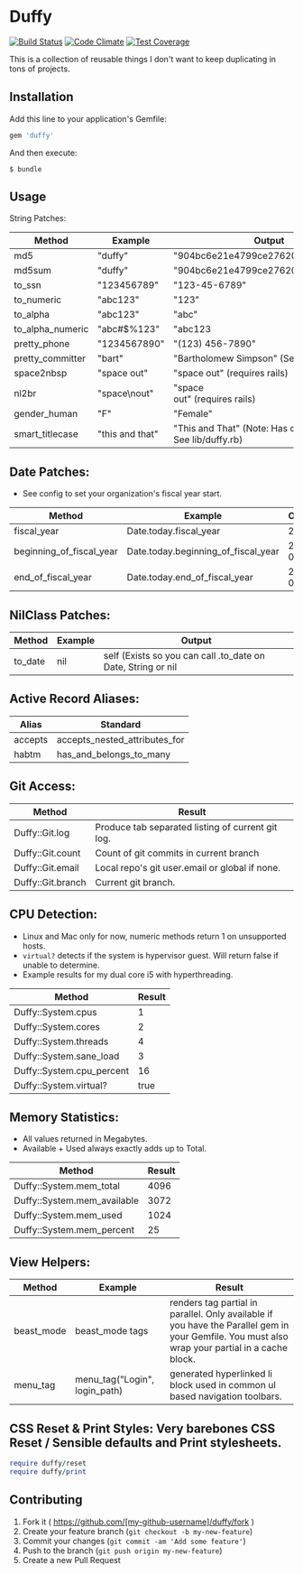# Duffy

[![Build Status](https://travis-ci.org/duffyjp/duffy.svg?branch=master)](https://travis-ci.org/duffyjp/duffy)
[![Code Climate](https://codeclimate.com/github/duffyjp/duffy/badges/gpa.svg)](https://codeclimate.com/github/duffyjp/duffy)
[![Test Coverage](https://codeclimate.com/github/duffyjp/duffy/badges/coverage.svg)](https://codeclimate.com/github/duffyjp/duffy/coverage)

This is a collection of reusable things I don't want to keep duplicating in tons of projects.

## Installation

Add this line to your application's Gemfile:

```ruby
gem 'duffy'
```

And then execute:
```shell
$ bundle
```

## Usage

String Patches:

Method            | Example         | Output
------------------|-----------------|-------
md5               | "duffy"         | "904bc6e21e4799ce276200117215b88b"
md5sum            | "duffy"         | "904bc6e21e4799ce276200117215b88b"
to_ssn            | "123456789"     | "123-45-6789"
to_numeric        | "abc123"        | "123"
to_alpha          | "abc123"        | "abc"
to_alpha_numeric  | "abc#$%123"     | "abc123
pretty_phone      | "1234567890"    | "(123) 456-7890" 
pretty_committer  | "bart"          | "Bartholomew Simpson" (See config)
space2nbsp        | "space out"     | "space&nbsp;out" (requires rails)
nl2br             | "space\nout"    | "space<br/>out"  (requires rails)
gender_human      | "F"             | "Female"
smart_titlecase   | "this and that" | "This and That" (Note: Has config options. See lib/duffy.rb)


## Date Patches:
* See config to set your organization's fiscal year start.

Method                   | Example                             | Output
-------------------------|-------------------------------------|-------
fiscal_year              | Date.today.fiscal_year              | 2018
beginning_of_fiscal_year | Date.today.beginning_of_fiscal_year | 2017-07-01
end_of_fiscal_year       | Date.today.end_of_fiscal_year       | 2018-06-30


## NilClass Patches:

Method            | Example         | Output
------------------|-----------------|-------
to_date           | nil             | self (Exists so you can call .to_date on Date, String or nil


## Active Record Aliases:

Alias             | Standard
------------------|---------
accepts           | accepts_nested_attributes_for
habtm             | has_and_belongs_to_many


## Git Access:

Method    |   Result
----------|---------
Duffy::Git.log      | Produce tab separated listing of current git log.
Duffy::Git.count    | Count of git commits in current branch
Duffy::Git.email    | Local repo's git user.email or global if none.
Duffy::Git.branch   | Current git branch.


## CPU Detection:
* Linux and Mac only for now, numeric methods return 1 on unsupported hosts.
* `virtual?` detects if the system is hypervisor guest. Will return false if unable to determine.
* Example results for my dual core i5 with hyperthreading.

Method    |   Result
----------|---------
Duffy::System.cpus       | 1
Duffy::System.cores      | 2
Duffy::System.threads    | 4
Duffy::System.sane_load  | 3
Duffy::System.cpu_percent| 16
Duffy::System.virtual?   | true

## Memory Statistics:
* All values returned in Megabytes.
* Available + Used always exactly adds up to Total.

Method    |   Result
----------|---------
Duffy::System.mem_total       | 4096
Duffy::System.mem_available   | 3072
Duffy::System.mem_used        | 1024
Duffy::System.mem_percent     | 25


## View Helpers:

Method      | Example                             | Result
------------|-------------------------------------|-------
beast_mode  | beast_mode tags               | renders tag partial in parallel. Only available if you have the Parallel gem in your Gemfile.  You must also wrap your partial in a cache block.
menu_tag    | menu_tag("Login", login_path) | generated hyperlinked li block used in common ul based navigation toolbars.


## CSS Reset & Print Styles: Very barebones CSS Reset / Sensible defaults and Print stylesheets.
```ruby
require duffy/reset
require duffy/print
```

## Contributing

1. Fork it ( https://github.com/[my-github-username]/duffy/fork )
2. Create your feature branch (`git checkout -b my-new-feature`)
3. Commit your changes (`git commit -am 'Add some feature'`)
4. Push to the branch (`git push origin my-new-feature`)
5. Create a new Pull Request
